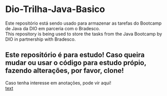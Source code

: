 # Dio-Trilha-Java-Basico
Este repositório está sendo usado para armazenar as tarefas do Bootcamp de Java da DIO em parceria com o Bradesco. <br/>
This repository is being used to store the tasks from the Java Bootcamp by DIO in partnership with Bradesco.

## Este repositório é para estudo! Caso queira mudar ou usar o código para estudo própio, fazendo alterações, por favor, clone!

Caso tenha interesse em anotações, pode vir aqui!<br/>
[text](https://workflowy.com/s/java/W2Hbhxd1D9KedW1e)